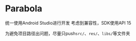 # Parabola
统一使用Android Studio进行开发
考虑到兼容性，SDK使用API 15

为避免项目路径出问题，尽量只push``src/``、``res/``、``libs/``等文件夹
